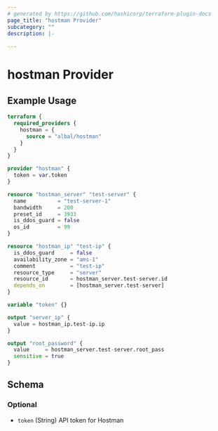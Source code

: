 ```yaml
---
# generated by https://github.com/hashicorp/terraform-plugin-docs
page_title: "hostman Provider"
subcategory: ""
description: |-
  
---
```


# hostman Provider



## Example Usage

```terraform
terraform {
  required_providers {
    hostman = {
      source = "albal/hostman"
    }
  }
}

provider "hostman" {
  token = var.token
}

resource "hostman_server" "test-server" {
  name          = "test-server-1"
  bandwidth     = 200
  preset_id     = 3933
  is_ddos_guard = false
  os_id         = 99
}

resource "hostman_ip" "test-ip" {
  is_ddos_guard     = false
  availability_zone = "ams-1"
  comment           = "test-ip"
  resource_type     = "server"
  resource_id       = hostman_server.test-server.id
  depends_on        = [hostman_server.test-server]
}

variable "token" {}

output "server_ip" {
  value = hostman_ip.test-ip.ip
}

output "root_password" {
  value     = hostman_server.test-server.root_pass
  sensitive = true
}
```

<!-- schema generated by tfplugindocs -->
## Schema

### Optional

- `token` (String) API token for Hostman
